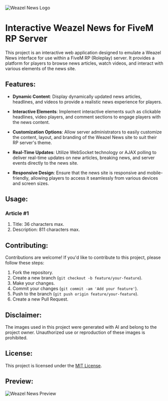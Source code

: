 ![Weazel News Logo](https://media.discordapp.net/attachments/841197221578801172/1205758405134913566/NTeNCse.png?ex=65d98905&is=65c71405&hm=1acbd4d740759050ab4bf1488e4dc3b488ce8ce34f1711431611c5e09186c49d&=&format=webp&quality=lossless&width=1200&height=165)

# Interactive Weazel News for FiveM RP Server

This project is an interactive web application designed to emulate a Weazel News interface for use within a FiveM RP (Roleplay) server. It provides a platform for players to browse news articles, watch videos, and interact with various elements of the news site.

## Features:

- **Dynamic Content**: Display dynamically updated news articles, headlines, and videos to provide a realistic news experience for players.
  
- **Interactive Elements**: Implement interactive elements such as clickable headlines, video players, and comment sections to engage players with the news content.
  
- **Customization Options**: Allow server administrators to easily customize the content, layout, and branding of the Weazel News site to suit their RP server's theme.
  
- **Real-Time Updates**: Utilize WebSocket technology or AJAX polling to deliver real-time updates on new articles, breaking news, and server events directly to the news site.
  
- **Responsive Design**: Ensure that the news site is responsive and mobile-friendly, allowing players to access it seamlessly from various devices and screen sizes.

## Usage:

### Article #1 
1. Title: 36 characters max.
2. Description: 811 characters max.

## Contributing:

Contributions are welcome! If you'd like to contribute to this project, please follow these steps:

1. Fork the repository.
2. Create a new branch (`git checkout -b feature/your-feature`).
3. Make your changes.
4. Commit your changes (`git commit -am 'Add your feature'`).
5. Push to the branch (`git push origin feature/your-feature`).
6. Create a new Pull Request.

## Disclaimer:

The images used in this project were generated with AI and belong to the project owner. Unauthorized use or reproduction of these images is prohibited.

## License:

This project is licensed under the [MIT License](LICENSE).

## Preview:
![Weazel News Preview](https://media.discordapp.net/attachments/962372455425540181/1205751284414550026/image.png?ex=65d98263&is=65c70d63&hm=ccad54cae18cefb2642c46f3d832980e3d89b38c94bd28d63a2e1c474d514e38&=&format=webp&quality=lossless&width=289&height=584)

